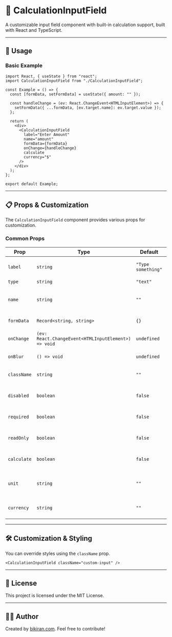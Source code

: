 # 🧮 CalculationInputField

A customizable input field component with built-in calculation support, built with React and TypeScript.

---

## 🚀 Usage

### **Basic Example**

```tsx
import React, { useState } from "react";
import CalculationInputField from "./CalculationInputField";

const Example = () => {
  const [formData, setFormData] = useState({ amount: "" });

  const handleChange = (ev: React.ChangeEvent<HTMLInputElement>) => {
    setFormData({ ...formData, [ev.target.name]: ev.target.value });
  };

  return (
    <div>
      <CalculationInputField
        label="Enter Amount"
        name="amount"
        formData={formData}
        onChange={handleChange}
        calculate
        currency="$"
      />
    </div>
  );
};

export default Example;
```

---

## 📋 **Props & Customization**

The `CalculationInputField` component provides various props for customization.

### **Common Props**

| Prop        | Type                                                | Default            | Description                        | Required? |
| ----------- | --------------------------------------------------- | ------------------ | ---------------------------------- | --------- |
| `label`     | `string`                                            | `"Type something"` | Label for the input field          | ✅ Yes    |
| `type`      | `string`                                            | `"text"`           | Input type                         | ❌ No     |
| `name`      | `string`                                            | `""`               | Name attribute for the input field | ✅ Yes    |
| `formData`  | `Record<string, string>`                            | `{}`               | Form data object                   | ✅ Yes    |
| `onChange`  | `(ev: React.ChangeEvent<HTMLInputElement>) => void` | `undefined`        | Change event handler               | ✅ Yes    |
| `onBlur`    | `() => void`                                        | `undefined`        | Blur event handler                 | ❌ No     |
| `className` | `string`                                            | `""`               | Additional CSS classes             | ❌ No     |
| `disabled`  | `boolean`                                           | `false`            | Disables the input field           | ❌ No     |
| `required`  | `boolean`                                           | `false`            | Marks the field as required        | ❌ No     |
| `readOnly`  | `boolean`                                           | `false`            | Sets the field as read-only        | ❌ No     |
| `calculate` | `boolean`                                           | `false`            | Enables calculation feature        | ❌ No     |
| `unit`      | `string`                                            | `""`               | Unit to display beside the input   | ❌ No     |
| `currency`  | `string`                                            | `""`               | Currency symbol to display         | ❌ No     |

---

## 🛠 **Customization & Styling**

You can override styles using the `className` prop.

```tsx
<CalculationInputField className="custom-input" />
```

---

## 🔗 **License**

This project is licensed under the MIT License.

---

## 👨‍💻 **Author**

Created by [bikiran.com](https://bikiran.com). Feel free to contribute!
